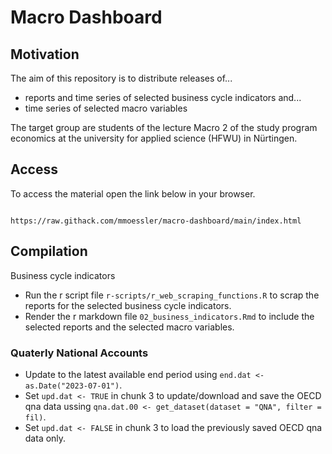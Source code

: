 # Macro Dashboard

## Motivation

The aim of this repository is to distribute releases of... 

* reports and time series of selected business cycle indicators and...
* time series of selected macro variables

The target group are students of the lecture Macro 2 of the study program economics at the university for applied science (HFWU) in Nürtingen.

## Access

To access the material open the link below in your browser. 

```

https://raw.githack.com/mmoessler/macro-dashboard/main/index.html

```

## Compilation

Business cycle indicators

* Run the r script file `r-scripts/r_web_scraping_functions.R` to scrap the reports for the selected business cycle indicators.
* Render the r markdown file `02_business_indicators.Rmd` to include the selected reports and the selected macro variables.

### Quaterly National Accounts

* Update to the latest available end period using `end.dat <- as.Date("2023-07-01")`.
* Set `upd.dat <- TRUE` in chunk 3 to update/download and save the OECD qna data ussing `qna.dat.00 <- get_dataset(dataset = "QNA", filter = fil)`.
* Set `upd.dat <- FALSE` in chunk 3 to load the previously saved OECD qna data only.

